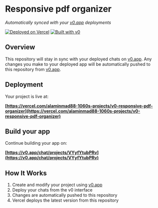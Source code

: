 # Responsive pdf organizer

*Automatically synced with your [v0.app](https://v0.app) deployments*

[![Deployed on Vercel](https://img.shields.io/badge/Deployed%20on-Vercel-black?style=for-the-badge&logo=vercel)](https://vercel.com/alaminmad88-1060s-projects/v0-responsive-pdf-organizer)
[![Built with v0](https://img.shields.io/badge/Built%20with-v0.app-black?style=for-the-badge)](https://v0.app/chat/projects/VYyfYtubPRv)

## Overview

This repository will stay in sync with your deployed chats on [v0.app](https://v0.app).
Any changes you make to your deployed app will be automatically pushed to this repository from [v0.app](https://v0.app).

## Deployment

Your project is live at:

**[https://vercel.com/alaminmad88-1060s-projects/v0-responsive-pdf-organizer](https://vercel.com/alaminmad88-1060s-projects/v0-responsive-pdf-organizer)**

## Build your app

Continue building your app on:

**[https://v0.app/chat/projects/VYyfYtubPRv](https://v0.app/chat/projects/VYyfYtubPRv)**

## How It Works

1. Create and modify your project using [v0.app](https://v0.app)
2. Deploy your chats from the v0 interface
3. Changes are automatically pushed to this repository
4. Vercel deploys the latest version from this repository